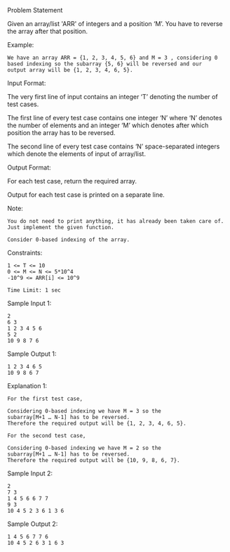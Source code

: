 Problem Statement

Given an array/list 'ARR' of integers and a position ‘M’. You have to reverse the array after that position.

Example:

    We have an array ARR = {1, 2, 3, 4, 5, 6} and M = 3 , considering 0 
    based indexing so the subarray {5, 6} will be reversed and our 
    output array will be {1, 2, 3, 4, 6, 5}.

Input Format:

The very first line of input contains an integer ‘T’ denoting the number of test cases. 

The first line of every test case contains one integer ‘N’ where ‘N’ denotes the number of elements and an integer ‘M’ which denotes after which position the array has to be reversed.

The second line of every test case contains ‘N’ space-separated integers which denote the elements of input of array/list.

Output Format:

For each test case, return the required array.

Output for each test case is printed on a separate line.

Note:

    You do not need to print anything, it has already been taken care of. Just implement the given function.

    Consider 0-based indexing of the array.

Constraints:

    1 <= T <= 10
    0 <= M <= N <= 5*10^4
    -10^9 <= ARR[i] <= 10^9

    Time Limit: 1 sec

Sample Input 1:

    2
    6 3
    1 2 3 4 5 6
    5 2
    10 9 8 7 6

Sample Output 1:

    1 2 3 4 6 5
    10 9 8 6 7

Explanation 1:

    For the first test case, 

    Considering 0-based indexing we have M = 3 so the 
    subarray[M+1 … N-1] has to be reversed.
    Therefore the required output will be {1, 2, 3, 4, 6, 5}.

    For the second test case, 

    Considering 0-based indexing we have M = 2 so the 
    subarray[M+1 … N-1] has to be reversed.
    Therefore the required output will be {10, 9, 8, 6, 7}.

Sample Input 2:

    2
    7 3
    1 4 5 6 6 7 7 
    9 3
    10 4 5 2 3 6 1 3 6

Sample Output 2:

    1 4 5 6 7 7 6
    10 4 5 2 6 3 1 6 3 